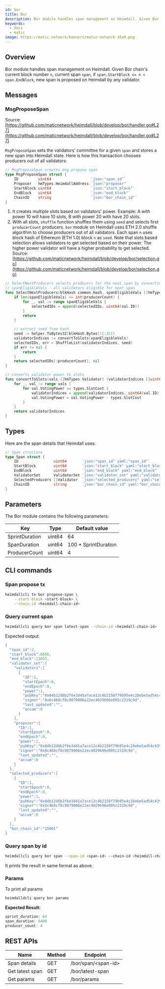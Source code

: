 ```yaml
---
id: bor
title: Bor
description: Bor module handles span management on Heimdall. Given Bor chain's current block number `n`, current span `span`, if `span.StartBlock <= n < span.EndBlock` , new span is proposed on Heimdall by any validator.
keywords:
  - docs
  - matic
image: https://matic.network/banners/matic-network-16x9.png 
---
```

## Overview

Bor module handles span management on Heimdall. Given Bor chain's current block number `n`, current span `span`, if `span.StartBlock <= n < span.EndBlock`, new span is proposed on Heimdall by any validator.

## Messages

### MsgProposeSpan

Source:  [https://github.com/maticnetwork/heimdall/blob/develop/bor/handler.go#L27](https://github.com/maticnetwork/heimdall/blob/develop/bor/handler.go#L27)

`MsgProposeSpan` sets the validators’ committee for a given `span` and stores a new span into Heimdall state. Here is how this transaction chooses producers out of all validators:

```go
// MsgProposeSpan creates msg propose span
type MsgProposeSpan struct {
	ID         uint64                  `json:"span_id"`
	Proposer   hmTypes.HeimdallAddress `json:"proposer"`
	StartBlock uint64                  `json:"start_block"`
	EndBlock   uint64                  `json:"end_block"`
	ChainID    string                  `json:"bor_chain_id"`
}
```

1. It creates multiple slots based on validators' power. Example: A with power 10 will have 10 slots, B with power 20 with have 20 slots.
2. With all slots, `shuffle` function shuffles them using `seed` and selects first `producerCount` producers.  `bor` module on Heimdall uses ETH 2.0 shuffle algorithm to choose producers out of all validators. Each span `n` uses block hash of Ethereum (ETH 1.0) block `n`  as `seed`. Note that slots based selection allows validators to get selected based on their power. The higher power validator will have a higher probability to get selected. Source: [https://github.com/maticnetwork/heimdall/blob/develop/bor/selection.go](https://github.com/maticnetwork/heimdall/blob/develop/bor/selection.go)

```go
// SelectNextProducers selects producers for the next span by converting power to slots
// spanEligibleVals - all validators eligible for next span
func SelectNextProducers(blkHash common.Hash, spanEligibleVals []hmTypes.Validator, producerCount uint64) (selectedIDs []uint64, err error) {
	if len(spanEligibleVals) <= int(producerCount) {
		for _, val := range spanEligibleVals {
			selectedIDs = append(selectedIDs, uint64(val.ID))
		}
		return
	}

	// extract seed from hash
	seed := helper.ToBytes32(blkHash.Bytes()[:32])
	validatorIndices := convertToSlots(spanEligibleVals)
	selectedIDs, err = ShuffleList(validatorIndices, seed)
	if err != nil {
		return
	}
	return selectedIDs[:producerCount], nil
}

// converts validator power to slots
func convertToSlots(vals []hmTypes.Validator) (validatorIndices []uint64) {
	for _, val := range vals {
		for val.VotingPower >= types.SlotCost {
			validatorIndices = append(validatorIndices, uint64(val.ID))
			val.VotingPower = val.VotingPower - types.SlotCost
		}
	}
	return validatorIndices
}
```

## Types

Here are the span details that Heimdall uses:

```go
// Span structure
type Span struct {
	ID                uint64       `json:"span_id" yaml:"span_id"`
	StartBlock        uint64       `json:"start_block" yaml:"start_block"`
	EndBlock          uint64       `json:"end_block" yaml:"end_block"`
	ValidatorSet      ValidatorSet `json:"validator_set" yaml:"validator_set"`
	SelectedProducers []Validator  `json:"selected_producers" yaml:"selected_producers"`
	ChainID           string       `json:"bor_chain_id" yaml:"bor_chain_id"`
}
```

## **Parameters**

The Bor module contains the following parameters:

|Key                   |Type  |Default value     |
|----------------------|------|------------------|
|SprintDuration        |uint64|64                |
|SpanDuration          |uint64|100 * SprintDuration|
|ProducerCount         |uint64|4                 |


## CLI commands

### Span propose tx

```bash
heimdallcli tx bor propose-span \
	--start-block <start-block> \
	--chain-id <heimdall-chain-id>
```

### Query current span

```bash
heimdallcli query bor span latest-span --chain-id <heimdall-chain-id>
```

Expected output:

```go
{
  "span_id":2,
  "start_block":6656,
  "end_block":13055,
  "validator_set":{
    "validators":[
      {
        "ID":1,
        "startEpoch":0,
        "endEpoch":0,
        "power":1,
        "pubKey":"0x04b12d8b2f6e3d45a7ace12c4b2158f79b95e4c28ebe5ad54c439be9431d7fc9dc1164210bf6a5c3b8523528b931e772c86a307e8cff4b725e6b4a77d21417bf19",
        "signer":"0x6c468cf8c9879006e22ec4029696e005c2319c9d",
        "last_updated":"",
        "accum":0
      }
    ],
    "proposer":{
      "ID":1,
      "startEpoch":0,
      "endEpoch":0,
      "power":1,
      "pubKey":"0x04b12d8b2f6e3d45a7ace12c4b2158f79b95e4c28ebe5ad54c439be9431d7fc9dc1164210bf6a5c3b8523528b931e772c86a307e8cff4b725e6b4a77d21417bf19",
      "signer":"0x6c468cf8c9879006e22ec4029696e005c2319c9d",
      "last_updated":"",
      "accum":0
    }
  },
  "selected_producers":[
    {
      "ID":1,
      "startEpoch":0,
      "endEpoch":0,
      "power":1,
      "pubKey":"0x04b12d8b2f6e3d45a7ace12c4b2158f79b95e4c28ebe5ad54c439be9431d7fc9dc1164210bf6a5c3b8523528b931e772c86a307e8cff4b725e6b4a77d21417bf19",
      "signer":"0x6c468cf8c9879006e22ec4029696e005c2319c9d",
      "last_updated":"",
      "accum":0
    }
  ],
  "bor_chain_id":"15001"
}
```

### Query span by id

```bash
heimdallcli query bor span --span-id <span-id> --chain-id <heimdall-chain-id>
```

It prints the result in same format as above.

### Params

To print all params

```go
heimdalldcli query bor params
```

**Expected Result:**

```go
sprint_duration: 64
span_duration: 6400
producer_count: 4
```

## REST APIs

|Name                  |Method|Endpoint          |
|----------------------|------|------------------|
|Span details          |GET   |/bor/span/<span-id\>|
|Get latest span       |GET   |/bor/latest-span  |
|Get params            |GET   |/bor/params       |
